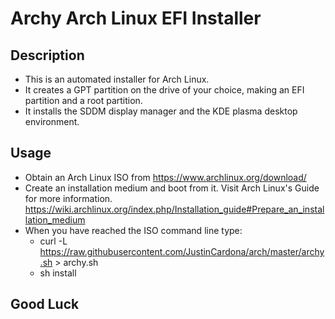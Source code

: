 # Archy Arch Linux EFI Installer
## Description
- This is an automated installer for Arch Linux.
- It creates a GPT partition on the drive of your choice, making an EFI partition and a root partition.
- It installs the SDDM display manager and the KDE plasma desktop environment.
## Usage
- Obtain an Arch Linux ISO from https://www.archlinux.org/download/
- Create an installation medium and boot from it. Visit Arch Linux's Guide for more information. https://wiki.archlinux.org/index.php/Installation_guide#Prepare_an_installation_medium
- When you have reached the ISO command line type:
    - curl -L https://raw.githubusercontent.com/JustinCardona/arch/master/archy.sh > archy.sh
    - sh install
## Good Luck 
